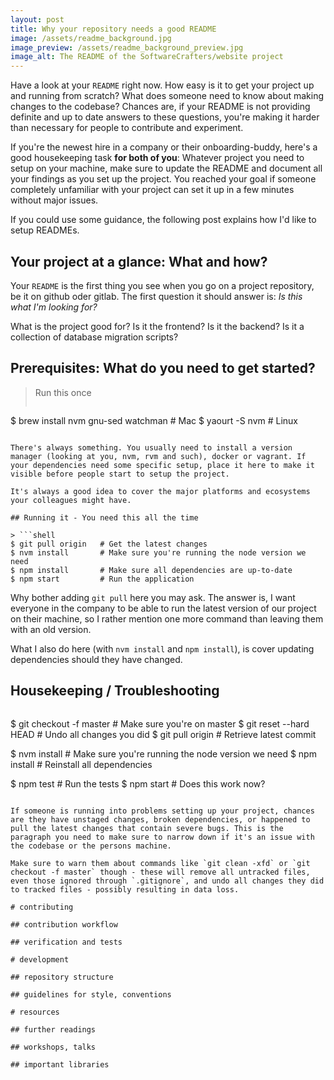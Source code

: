 ```yaml
---
layout: post
title: Why your repository needs a good README
image: /assets/readme_background.jpg
image_preview: /assets/readme_background_preview.jpg
image_alt: The README of the SoftwareCrafters/website project
---
```

Have a look at your `README` right now. How easy is it to get your project up and running from scratch? What does someone need to know about making changes to the codebase? Chances are, if your README is not providing definite and up to date answers to these questions, you're making it harder than necessary for people to contribute and experiment.

If you're the newest hire in a company or their onboarding-buddy, here's a good housekeeping task **for both of you**: Whatever project you need to setup on your machine, make sure to update the README and document all your findings as you set up the project. You reached your goal if someone completely unfamiliar with your project can set it up in a few minutes without major issues.

If you could use some guidance, the following post explains how I'd like to setup READMEs.

## Your project at a glance: What and how?

Your `README` is the first thing you see when you go on a project repository, be it on github oder gitlab. The first question it should answer is: *Is this what I'm looking for?*

What is the project good for? Is it the frontend? Is it the backend? Is it a collection of database migration scripts?

## Prerequisites: What do you need to get started?

> Run this once
> ```shell
$ brew install nvm gnu-sed watchman  # Mac
$ yaourt -S nvm                      # Linux
```

There's always something. You usually need to install a version manager (looking at you, nvm, rvm and such), docker or vagrant. If your dependencies need some specific setup, place it here to make it visible before people start to setup the project.

It's always a good idea to cover the major platforms and ecosystems your colleagues might have.

## Running it - You need this all the time

> ```shell
$ git pull origin   # Get the latest changes
$ nvm install       # Make sure you're running the node version we need
$ npm install       # Make sure all dependencies are up-to-date
$ npm start         # Run the application
```

Why bother adding `git pull` here you may ask. The answer is, I want everyone in the company to be able to run the latest version of our project on their machine, so I rather mention one more command than leaving them with an old version.

What I also do here (with `nvm install` and `npm install`), is cover updating dependencies should they have changed.

## Housekeeping / Troubleshooting

> ```shell
$ git checkout -f master  # Make sure you're on master
$ git reset --hard HEAD   # Undo all changes you did
$ git pull origin         # Retrieve latest commit
>
$ nvm install             # Make sure you're running the node version we need
$ npm install             # Reinstall all dependencies
>
$ npm test                # Run the tests
$ npm start               # Does this work now?
```

If someone is running into problems setting up your project, chances are they have unstaged changes, broken dependencies, or happened to pull the latest changes that contain severe bugs. This is the paragraph you need to make sure to narrow down if it's an issue with the codebase or the persons machine.

Make sure to warn them about commands like `git clean -xfd` or `git checkout -f master` though - these will remove all untracked files, even those ignored through `.gitignore`, and undo all changes they did to tracked files - possibly resulting in data loss.

# contributing

## contribution workflow

## verification and tests

# development

## repository structure

## guidelines for style, conventions

# resources

## further readings

## workshops, talks

## important libraries
